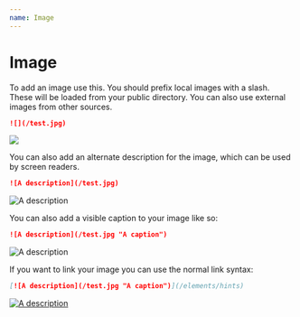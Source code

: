```yaml
---
name: Image
---
```


# Image

To add an image use this. You should prefix local images with
a slash. These will be loaded from your public directory. You
can also use external images from other sources.

```md
![](/test.jpg)
```

![](/test.jpg)

You can also add an alternate description for the image,
which can be used by screen readers.

```md
![A description](/test.jpg)
```

![A description](/test.jpg)

You can also add a visible caption to your image like so:

```md
![A description](/test.jpg "A caption")
```

![A description](/test.jpg "A caption")

If you want to link your image you can use the normal link syntax:

```md
[![A description](/test.jpg "A caption")](/elements/hints)
```

[![A description](/test.jpg "A caption")](/elements/hints)
